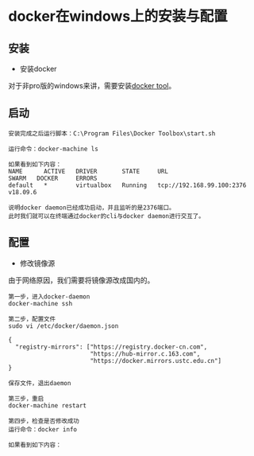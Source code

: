 # docker在windows上的安装与配置

## 安装

- 安装docker

对于非pro版的windows来讲，需要安装[docker tool](https://docs.docker.com/toolbox/toolbox_install_windows/)。

## 启动

```
安装完成之后运行脚本：C:\Program Files\Docker Toolbox\start.sh

运行命令：docker-machine ls

如果看到如下内容：
NAME      ACTIVE   DRIVER       STATE     URL                         SWARM   DOCKER     ERRORS
default   *        virtualbox   Running   tcp://192.168.99.100:2376           v18.09.6

说明docker daemon已经成功启动，并且监听的是2376端口。
此时我们就可以在终端通过docker的cli与docker daemon进行交互了。
```

## 配置

- 修改镜像源

由于网络原因，我们需要将镜像源改成国内的。


```
第一步，进入docker-daemon
docker-machine ssh

第二步，配置文件
sudo vi /etc/docker/daemon.json

{
  "registry-mirrors": ["https://registry.docker-cn.com",
                       "https://hub-mirror.c.163.com",
                       "https://docker.mirrors.ustc.edu.cn"]
}

保存文件，退出daemon

第三步，重启
docker-machine restart

第四步，检查是否修改成功
运行命令：docker info

如果看到如下内容：

```